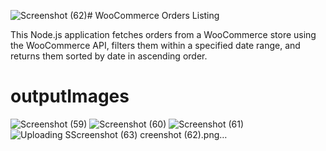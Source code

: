 ![Screenshot (62)](https://github.com/manojkalyan/List-all-orders-Woocommerce/assets/70328306/ff276426-bcda-456f-a6c1-0a241a4f34d9)# WooCommerce Orders Listing

This Node.js application fetches orders from a WooCommerce store using the WooCommerce API, filters them within a specified date range, and returns them sorted by date in ascending order.

# outputImages
![Screenshot (59)](https://github.com/manojkalyan/List-all-orders-Woocommerce/assets/70328306/3997bbc7-c557-4d9c-a84e-8429758a779c)
![Screenshot (60)](https://github.com/manojkalyan/List-all-orders-Woocommerce/assets/70328306/242d5833-70ba-4f4f-9536-14a8b7dc0ba0)
![Screenshot (61)](https://github.com/manojkalyan/List-all-orders-Woocommerce/assets/70328306/a4c3140e-bf5f-4023-8080-892ba2607728)
![Uploading S![Screenshot (63)](https://github.com/manojkalyan/List-all-orders-Woocommerce/assets/70328306/412a99d1-5226-4930-a383-3acbc4c39c64)
creenshot (62).png…]()
